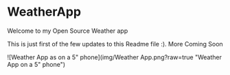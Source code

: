 # WeatherApp

Welcome to my Open Source Weather app

This is just first of the few updates to this Readme file :). More Coming Soon

![Weather App as on a 5" phone](img/Weather App.png?raw=true "Weather App on a 5\" phone")